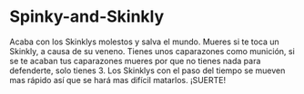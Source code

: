 # Spinky-and-Skinkly
Acaba con los Skinklys molestos y salva el mundo. Mueres si te toca un Skinkly, a causa de su veneno. Tienes unos caparazones como munición, si se te acaban tus caparazones mueres por que no tienes nada para defenderte, solo tienes 3. Los Skinklys con el paso del tiempo se mueven mas rápido así que se hará mas difícil matarlos. ¡SUERTE!
